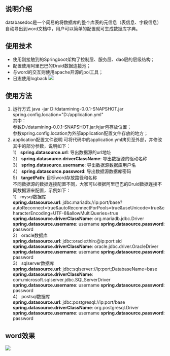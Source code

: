 ## 说明介绍 ##      
databasedoc是一个简易的将数据库的整个库表的元信息（表信息、字段信息）自动导出到word文档中，用户可以简单的配置就可生成数据库字典。       
## 使用技术 ##  
- 使用刚接触到的Springboot架构了控制层、服务层、dao层的层级结构；          
- 配置使用阿里巴巴的Druid数据连接池；    
- 与word的交互则使用apache开源的poi工具；
- 日志使用logback 
![](https://i.imgur.com/pdTLFB9.png)                                                                                                                                                                    
## 使用方法 ##
1. 运行方式
java -jar D:/datamining-0.0.1-SNAPSHOT.jar spring.config.location="D:/application.yml"               
其中：    
	参数D:/datamining-0.0.1-SNAPSHOT.jar为jar包存放位置；  
	参数spring.config.location为外部application配置文件存放的地方；   
2. application配置文件说明
可将代码中的application.yml拷贝至外部，并修改其中的部分参数，说明如下：   
1） **spring.datasource.url**:  导出数据源的url地址   
2） **spring.datasource.driverClassName**:  导出数据源的驱动名称     
3） **spring.datasource.username**:  导出数据源数据库用户名  
4） **spring.datasource.password**:  导出数据源数据库密码  
5） **targetPath**:  目标word存放路径和名称    
不同数据源的数据连接配置不同，大家可以根据阿里巴巴的Druid数据连接不同数据源来配置，示例如下：   
1） mysql数据库   
**spring.datasource.url**:  jdbc:mariadb://ip:port/base?autoReconnect=true&autoReconnectForPools=true&useUnicode=true&characterEncoding=UTF-8&allowMultiQueries=true   
**spring.datasource.driverClassName**:  org.mariadb.jdbc.Driver     
**spring.datasource.username**:  username 
**spring.datasource.password**:  password   
2） oracle数据库   
**spring.datasource.url**:  jdbc:oracle:thin:@ip:port:sid   
**spring.datasource.driverClassName**:  oracle.jdbc.driver.OracleDriver     
**spring.datasource.username**:  username 
**spring.datasource.password**:  password   
3） sqlserver数据库   
**spring.datasource.url**:  jdbc:sqlserver://ip:port;DatabaseName=base   
**spring.datasource.driverClassName**:  com.microsoft.sqlserver.jdbc.SQLServerDriver     
**spring.datasource.username**:  username 
**spring.datasource.password**:  password    
4） postsql数据库   
**spring.datasource.url**:  jdbc:postgresql://ip:port/base   
**spring.datasource.driverClassName**:  org.postgresql.Driver     
**spring.datasource.username**:  username 
**spring.datasource.password**:  password    
## word效果 ##
![](https://i.imgur.com/rujaxnW.png)
